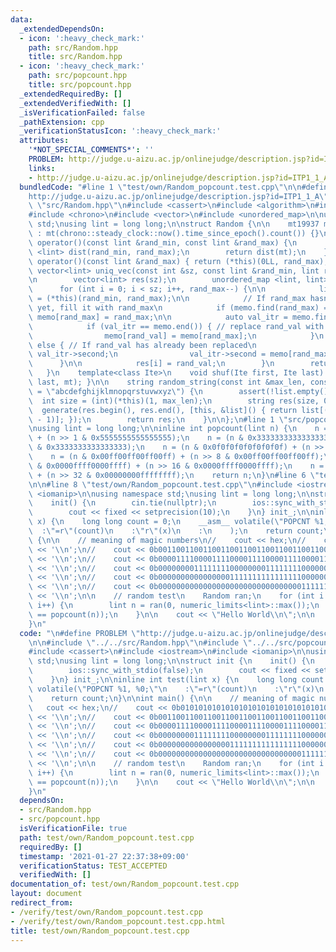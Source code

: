 ```yaml
---
data:
  _extendedDependsOn:
  - icon: ':heavy_check_mark:'
    path: src/Random.hpp
    title: src/Random.hpp
  - icon: ':heavy_check_mark:'
    path: src/popcount.hpp
    title: src/popcount.hpp
  _extendedRequiredBy: []
  _extendedVerifiedWith: []
  _isVerificationFailed: false
  _pathExtension: cpp
  _verificationStatusIcon: ':heavy_check_mark:'
  attributes:
    '*NOT_SPECIAL_COMMENTS*': ''
    PROBLEM: http://judge.u-aizu.ac.jp/onlinejudge/description.jsp?id=ITP1_1_A
    links:
    - http://judge.u-aizu.ac.jp/onlinejudge/description.jsp?id=ITP1_1_A
  bundledCode: "#line 1 \"test/own/Random_popcount.test.cpp\"\n\n#define PROBLEM \"\
    http://judge.u-aizu.ac.jp/onlinejudge/description.jsp?id=ITP1_1_A\"\n\n#line 1\
    \ \"src/Random.hpp\"\n#include <cassert>\n#include <algorithm>\n#include <random>\n\
    #include <chrono>\n#include <vector>\n#include <unordered_map>\n\nusing namespace\
    \ std;\nusing lint = long long;\n\nstruct Random {\n\n    mt19937 mt;\n    Random()\
    \ : mt(chrono::steady_clock::now().time_since_epoch().count()) {}\n\n    lint\
    \ operator()(const lint &rand_min, const lint &rand_max) {\n        uniform_int_distribution\
    \ <lint> dist(rand_min, rand_max);\n        return dist(mt);\n    }\n    lint\
    \ operator()(const lint &rand_max) { return (*this)(0LL, rand_max); }\n\n    [[nodiscard]]\
    \ vector<lint> uniq_vec(const int &sz, const lint &rand_min, lint rand_max) {\n\
    \n        vector<lint> res(sz);\n        unordered_map <lint, lint> memo;\n  \
    \      for (int i = 0; i < sz; i++, rand_max--) {\n\n            lint rand_val\
    \ = (*this)(rand_min, rand_max);\n\n            // If rand_max hasn't been replaced\
    \ yet, fill it with rand_max\n            if (memo.find(rand_max) == memo.end())\
    \ memo[rand_max] = rand_max;\n\n            auto val_itr = memo.find(rand_val);\n\
    \            if (val_itr == memo.end()) { // replace rand_val with rand_max\n\
    \                memo[rand_val] = memo[rand_max];\n            }\n           \
    \ else { // If rand_val has already been replaced\n                rand_val =\
    \ val_itr->second;\n                val_itr->second = memo[rand_max];\n      \
    \      }\n\n            res[i] = rand_val;\n        }\n        return res;\n \
    \   }\n    template<class Ite>\n    void shuf(Ite first, Ite last) { shuffle(first,\
    \ last, mt); }\n\n    string random_string(const int &max_len, const string list\
    \ = \"abcdefghijklmnopqrstuvwxyz\") {\n        assert(!list.empty());\n      \
    \  int size = (int)(*this)(1, max_len);\n        string res(size, 0);\n      \
    \  generate(res.begin(), res.end(), [this, &list]() { return list[(*this)((int)list.size()\
    \ - 1)]; });\n        return res;\n    }\n\n};\n#line 1 \"src/popcount.hpp\"\n\
    \nusing lint = long long;\n\ninline int popcount(lint n) {\n    n = (n & 0x5555555555555555)\
    \ + (n >> 1 & 0x5555555555555555);\n    n = (n & 0x3333333333333333) + (n >> 2\
    \ & 0x3333333333333333);\n    n = (n & 0x0f0f0f0f0f0f0f0f) + (n >> 4 & 0x0f0f0f0f0f0f0f0f);\n\
    \    n = (n & 0x00ff00ff00ff00ff) + (n >> 8 & 0x00ff00ff00ff00ff);\n    n = (n\
    \ & 0x0000ffff0000ffff) + (n >> 16 & 0x0000ffff0000ffff);\n    n = (n & 0x00000000ffffffff)\
    \ + (n >> 32 & 0x00000000ffffffff);\n    return n;\n}\n#line 6 \"test/own/Random_popcount.test.cpp\"\
    \n\n#line 8 \"test/own/Random_popcount.test.cpp\"\n#include <iostream>\n#include\
    \ <iomanip>\n\nusing namespace std;\nusing lint = long long;\n\nstruct init {\n\
    \    init() {\n        cin.tie(nullptr);\n        ios::sync_with_stdio(false);\n\
    \        cout << fixed << setprecision(10);\n    }\n} init_;\n\ninline int test(lint\
    \ x) {\n    long long count = 0;\n    __asm__ volatile(\"POPCNT %1, %0;\"\n  \
    \  :\"=r\"(count)\n    :\"r\"(x)\n    :\n    );\n    return count;\n}\n\nint main()\
    \ {\n\n    // meaning of magic numbers\n//    cout << hex;\n//    cout << 0b0101010101010101010101010101010101010101010101010101010101010101\
    \ << '\\n';\n//    cout << 0b0011001100110011001100110011001100110011001100110011001100110011\
    \ << '\\n';\n//    cout << 0b0000111100001111000011110000111100001111000011110000111100001111\
    \ << '\\n';\n//    cout << 0b0000000011111111000000001111111100000000111111110000000011111111\
    \ << '\\n';\n//    cout << 0b0000000000000000111111111111111100000000000000001111111111111111\
    \ << '\\n';\n//    cout << 0b0000000000000000000000000000000011111111111111111111111111111111\
    \ << '\\n';\n\n    // random test\n    Random ran;\n    for (int i = 0; i < 100000000;\
    \ i++) {\n        lint n = ran(0, numeric_limits<lint>::max());\n        assert(test(n)\
    \ == popcount(n));\n    }\n\n    cout << \"Hello World\\n\";\n\n    return 0;\n\
    }\n"
  code: "\n#define PROBLEM \"http://judge.u-aizu.ac.jp/onlinejudge/description.jsp?id=ITP1_1_A\"\
    \n\n#include \"../../src/Random.hpp\"\n#include \"../../src/popcount.hpp\"\n\n\
    #include <cassert>\n#include <iostream>\n#include <iomanip>\n\nusing namespace\
    \ std;\nusing lint = long long;\n\nstruct init {\n    init() {\n        cin.tie(nullptr);\n\
    \        ios::sync_with_stdio(false);\n        cout << fixed << setprecision(10);\n\
    \    }\n} init_;\n\ninline int test(lint x) {\n    long long count = 0;\n    __asm__\
    \ volatile(\"POPCNT %1, %0;\"\n    :\"=r\"(count)\n    :\"r\"(x)\n    :\n    );\n\
    \    return count;\n}\n\nint main() {\n\n    // meaning of magic numbers\n// \
    \   cout << hex;\n//    cout << 0b0101010101010101010101010101010101010101010101010101010101010101\
    \ << '\\n';\n//    cout << 0b0011001100110011001100110011001100110011001100110011001100110011\
    \ << '\\n';\n//    cout << 0b0000111100001111000011110000111100001111000011110000111100001111\
    \ << '\\n';\n//    cout << 0b0000000011111111000000001111111100000000111111110000000011111111\
    \ << '\\n';\n//    cout << 0b0000000000000000111111111111111100000000000000001111111111111111\
    \ << '\\n';\n//    cout << 0b0000000000000000000000000000000011111111111111111111111111111111\
    \ << '\\n';\n\n    // random test\n    Random ran;\n    for (int i = 0; i < 100000000;\
    \ i++) {\n        lint n = ran(0, numeric_limits<lint>::max());\n        assert(test(n)\
    \ == popcount(n));\n    }\n\n    cout << \"Hello World\\n\";\n\n    return 0;\n\
    }\n"
  dependsOn:
  - src/Random.hpp
  - src/popcount.hpp
  isVerificationFile: true
  path: test/own/Random_popcount.test.cpp
  requiredBy: []
  timestamp: '2021-01-27 22:37:38+09:00'
  verificationStatus: TEST_ACCEPTED
  verifiedWith: []
documentation_of: test/own/Random_popcount.test.cpp
layout: document
redirect_from:
- /verify/test/own/Random_popcount.test.cpp
- /verify/test/own/Random_popcount.test.cpp.html
title: test/own/Random_popcount.test.cpp
---
```

